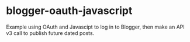 # blogger-oauth-javascript
Example using OAuth and Javascipt to log in to Blogger, then make an API v3 call to publish future dated posts.
